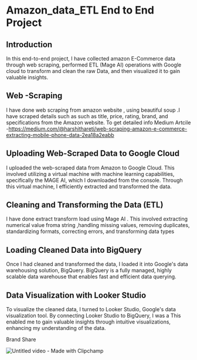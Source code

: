 # Amazon_data_ETL End to End Project


## Introduction
In this  end-to-end project, I have  collected amazon E-Commerce data through web scraping, performed ETL (Mage AI) operations  with Google cloud  to transform and clean the raw Data, and then visualized it to gain valuable insights.

## Web -Scraping
I have done web scraping from amazon website , using beautiful soup .I have scraped details such as such as title, price, rating, brand, and specifications from the Amazon website.
To get detailed info
Medium Artcile -https://medium.com/@harshithareti/web-scraping-amazon-e-commerce-extracting-mobile-phone-data-2ea18a2eabb

## Uploading Web-Scraped Data to Google Cloud
 I uploaded the web-scraped data from Amazon to Google Cloud. This involved utilizing a virtual machine with machine learning capabilities, specifically the MAGE AI, which I downloaded from the console. Through this virtual machine, I efficiently extracted and transformed the data.

## Cleaning and Transforming the Data (ETL) 
I have done extract transform load using Mage AI . This involved extracting numerical value froma string ,handling missing values, removing duplicates, standardizing formats, correcting errors, and transforming data types

## Loading Cleaned Data into BigQuery
Once I had cleaned and transformed the data, I loaded it into Google's data warehousing solution, BigQuery. BigQuery is a fully managed, highly scalable data warehouse that enables fast and efficient data querying.

## Data Visualization with Looker Studio
To visualize the cleaned data, I turned to Looker Studio, Google's data visualization tool. By connecting Looker Studio to BigQuery, I was a This enabled me to gain valuable insights through intuitive visualizations, enhancing my understanding of the data.

Brand Share 

![Untitled video - Made with Clipchamp](https://github.com/harshith20/Amazon_data_ETL/assets/73159496/829b41d3-9e42-44df-a15f-cb2dbc5337de)



